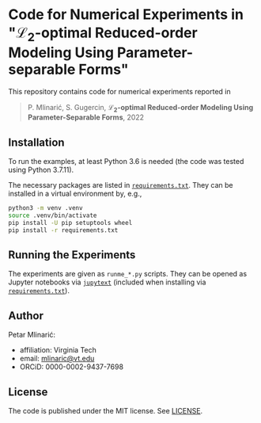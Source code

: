 # Code for Numerical Experiments in "$\mathcal{L}_2$-optimal Reduced-order Modeling Using Parameter-separable Forms"

This repository contains code for numerical experiments reported in

> P. Mlinarić, S. Gugercin,
> **$\mathcal{L}_2$-optimal Reduced-order Modeling Using Parameter-Separable
> Forms**,
> 2022

## Installation

To run the examples, at least Python 3.6 is needed
(the code was tested using Python 3.7.11).

The necessary packages are listed in [`requirements.txt`](requirements.txt).
They can be installed in a virtual environment by, e.g.,

```bash
python3 -m venv .venv
source .venv/bin/activate
pip install -U pip setuptools wheel
pip install -r requirements.txt
```

## Running the Experiments

The experiments are given as `runme_*.py` scripts.
They can be opened as Jupyter notebooks via
[`jupytext`](https://jupytext.readthedocs.io/en/latest/)
(included when installing via [`requirements.txt`](requirements.txt)).

## Author

Petar Mlinarić:

- affiliation: Virginia Tech
- email: mlinaric@vt.edu
- ORCiD: 0000-0002-9437-7698

## License

The code is published under the MIT license.
See [LICENSE](LICENSE).
